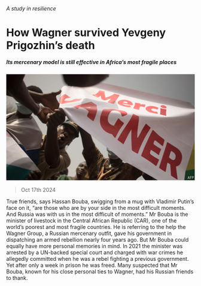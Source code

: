 ###### A study in resilience

# How Wagner survived Yevgeny Prigozhin’s death 

##### Its mercenary model is still effective in Africa’s most fragile places 

![image](images/20241019_MAP001.jpg) 

> Oct 17th 2024 

True friends, says Hassan Bouba, swigging from a mug with Vladimir Putin’s face on it, “are those who are by your side in the most difficult moments. And Russia was with us in the most difficult of moments.” Mr Bouba is the minister of livestock in the Central African Republic (CAR), one of the world’s poorest and most fragile countries. He is referring to the help the Wagner Group, a Russian mercenary outfit, gave his government in dispatching an armed rebellion nearly four years ago. But Mr Bouba could equally have more personal memories in mind. In 2021 the minister was arrested by a UN-backed special court and charged with war crimes he allegedly committed when he was a rebel fighting a previous government. Yet after only a week in prison he was freed. Many suspected that Mr Bouba, known for his close personal ties to Wagner, had his Russian friends to thank. 

